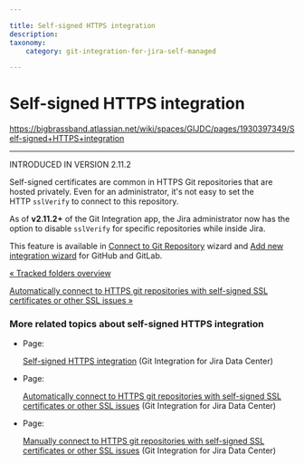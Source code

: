 ```yaml
---

title: Self-signed HTTPS integration
description:
taxonomy:
    category: git-integration-for-jira-self-managed

---
```


# Self-signed HTTPS integration

<https://bigbrassband.atlassian.net/wiki/spaces/GIJDC/pages/1930397349/Self-signed+HTTPS+integration>

* * *

INTRODUCED IN VERSION 2.11.2

Self-signed certificates are common in HTTPS Git repositories that are hosted privately. Even for an administrator, it's not easy to set the HTTP `sslVerify` to connect to this repository.

As of **v2.11.2+** of the Git Integration app, the Jira administrator now has the option to disable `sslVerify` for specific repositories while inside Jira.

This feature is available in [Connect to Git Repository](/wiki/spaces/GIJDC/pages/1930397090/Using+the+Connect+Repository+wizard) wizard and [Add new integration wizard](/wiki/spaces/GIJDC/pages/1930397044/Using+the+Add+new+integration+wizard) for GitHub and GitLab.

[« Tracked folders overview](/wiki/spaces/GIJDC/pages/1930397330/Tracked+folders+overview)

[Automatically connect to HTTPS git repositories with self-signed SSL certificates or other SSL issues »](https://bigbrassband.atlassian.net/wiki/spaces/GIJDC/pages/1930397370/%28GDC%29+Automatically+connect+to+HTTPS+git+repositories+with+self-signed+SSL+certificates+or+other+SSL+issues)

### More related topics about self-signed HTTPS integration

*   Page:
    
    [Self-signed HTTPS integration](/wiki/spaces/GIJDC/pages/1930397349/Self-signed+HTTPS+integration) (Git Integration for Jira Data Center)
    
*   Page:
    
    [Automatically connect to HTTPS git repositories with self-signed SSL certificates or other SSL issues](/wiki/spaces/GIJDC/pages/1930397370/Automatically+connect+to+HTTPS+git+repositories+with+self-signed+SSL+certificates+or+other+SSL+issues) (Git Integration for Jira Data Center)
    
*   Page:
    
    [Manually connect to HTTPS git repositories with self-signed SSL certificates or other SSL issues](/wiki/spaces/GIJDC/pages/1930397413/Manually+connect+to+HTTPS+git+repositories+with+self-signed+SSL+certificates+or+other+SSL+issues) (Git Integration for Jira Data Center)